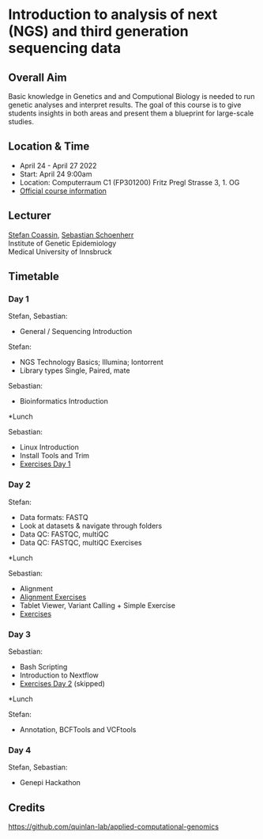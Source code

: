# Introduction to analysis of next (NGS) and third generation sequencing data

## Overall Aim
Basic knowledge in Genetics and and Computional Biology is needed to run genetic analyses and interpret results. The goal of this course is to give students insights in both areas and present them a blueprint for large-scale studies.  

## Location & Time
* April 24 - April 27 2022 
* Start: April 24 9:00am
* Location: Computerraum C1 (FP301200) Fritz Pregl Strasse 3, 1. OG
* [Official course information](https://inside.i-med.ac.at/online/wbLv.wbShowLVDetail?pStpSpNr=872000)

## Lecturer
[Stefan Coassin](stefan.coassin@i-med.ac.at), [Sebastian Schoenherr](sebastian.schoenherr@i-med.ac.at)  
Institute of Genetic Epidemiology  
Medical University of Innsbruck 

## Timetable

### Day 1
Stefan, Sebastian:
* General / Sequencing Introduction

Stefan:
* NGS Technology Basics; Illumina; Iontorrent 
* Library types Single, Paired, mate 

Sebastian:
* Bioinformatics Introduction

*Lunch 

Sebastian:
* Linux Introduction 
* Install Tools and Trim
* [Exercises Day 1](scripts/linux-basics.md)

### Day 2 
Stefan:
* Data formats: FASTQ 
* Look at datasets & navigate through folders 
* Data QC: FASTQC, multiQC 
* Data QC: FASTQC, multiQC Exercises 

*Lunch 

Sebastian:
* Alignment
* [Alignment Exercises](https://github.com/seppinho/ngs-class/blob/master/scripts/mapping.md)
* Tablet Viewer, Variant Calling + Simple Exercise 
* [Exercises](https://github.com/seppinho/ngs-class/blob/master/scripts/variant-calling.md) 


### Day 3
Sebastian:
* Bash Scripting
* Introduction to Nextflow
* [Exercises Day 2](scripts/tool-installation.md) (skipped)


*Lunch

Stefan:
* Annotation, BCFTools and VCFtools

### Day 4
Stefan, Sebastian:
* Genepi Hackathon

## Credits
https://github.com/quinlan-lab/applied-computational-genomics
